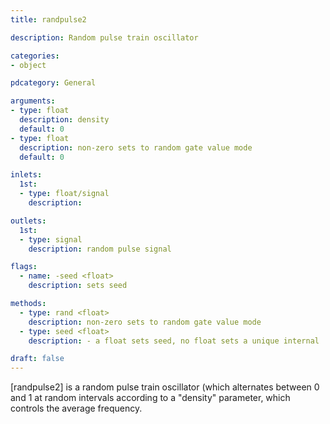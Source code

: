 ```yaml
---
title: randpulse2

description: Random pulse train oscillator

categories:
- object

pdcategory: General

arguments:
- type: float
  description: density
  default: 0
- type: float
  description: non-zero sets to random gate value mode
  default: 0

inlets:
  1st:
  - type: float/signal
    description:

outlets:
  1st:
  - type: signal
    description: random pulse signal

flags:
  - name: -seed <float>
    description: sets seed

methods:
  - type: rand <float>
    description: non-zero sets to random gate value mode
  - type: seed <float>
    description: - a float sets seed, no float sets a unique internal

draft: false
---
```


[randpulse2] is a random pulse train oscillator (which alternates between 0 and 1 at random intervals according to a "density" parameter, which controls the average frequency.
